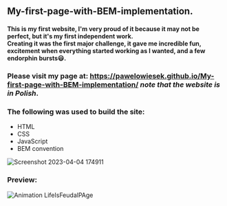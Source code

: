 ## My-first-page-with-BEM-implementation.
#### This is my first website, **I'm very proud of it** because it may not be perfect, but it's my first independent work.<br> Creating it was the first major challenge, it gave me incredible fun, excitement when everything started working as I wanted, and a few endorphin bursts😃.
### Please visit my page at: https://pawelowiesek.github.io/My-first-page-with-BEM-implementation/ *note that the website is in Polish*.

### The following was used to build the site:
- HTML
- CSS
- JavaScript
- BEM convention

![Screenshot 2023-04-04 174911](https://user-images.githubusercontent.com/121549413/229847533-f6119fdc-36b5-4096-b9c1-9d14e2f3358e.png)

### Preview:

![Animation LifeIsFeudalPAge](https://user-images.githubusercontent.com/121549413/229846927-cc615ff1-39a5-4a30-bf66-5bc540c0cc1d.gif)

